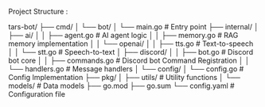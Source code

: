 Project Structure : 

tars-bot/
├── cmd/
│   └── bot/
│       └── main.go          # Entry point
├── internal/
│   ├── ai/
│   │   ├── agent.go         # AI agent logic
│   │   ├── memory.go        # RAG memory implementation
│   │   └── openai/
│   │       ├── tts.go       # Text-to-speech
│   │       └── stt.go        # Speech-to-text
│   ├── discord/
│   │   ├── bot.go           # Discord bot core
│   │   ├── commands.go      # Discord bot Command Registration
│   │   └── handlers.go      # Message handlers
│   └── config/
│       └── config.go        # Config Implementation
├── pkg/
│   ├── utils/               # Utility functions
│   └── models/              # Data models
├── go.mod
├── go.sum
└── config.yaml              # Configuration file